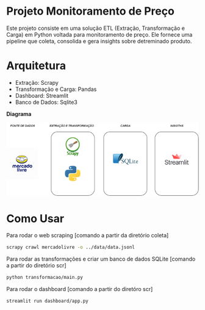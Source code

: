 # Projeto Monitoramento de Preço

Este projeto consiste em uma solução ETL (Extração, Transformação e Carga) em Python voltada para monitoramento de preço. Ele fornece uma pipeline que coleta, consolida e gera insights sobre detreminado produto.

# Arquitetura
* Extração: Scrapy
* Transformação e Carga: Pandas
* Dashboard: Streamlit
* Banco de Dados: Sqlite3

**Diagrama**

![Diagrama](img/Diagrama%20Monitoramente%20de%20Preco.drawio.png)


# Como Usar
Para rodar o web scraping [comando a partir da diretório coleta]

```bash
scrapy crawl mercadolivre -o ../data/data.jsonl
```
Para rodar as transformações e criar um banco de dados SQLite [comando a partir do diretório scr]

```bash
python transformacao/main.py
```
Para rodar o dashboard [comando a partir do diretóro scr]

```bash
streamlit run dashboard/app.py
```
